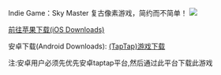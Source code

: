 Indie Game：Sky Master
复古像素游戏，简约而不简单！
![](http://a2.qpic.cn/psb?/V12c0MEo2OUF9w/hAD2LEYy7bZMgdTdGnYij9QfXm*JnwQ*XCYAIYsPnCY!/b/dGwBAAAAAAAA&bo=AAT0AQAE9AERADc!&rf=viewer_4)

[前往苹果下载(iOS Downloads)](http://itunes.apple.com/cn/app/id1244048058)

安卓下载(Android Downloads):
[(TapTap)游戏下载](http://l.taptap.com/123/HSpzj1dt)

注:安卓用户必须先优先安卓taptap平台,然后通过此平台下载此游戏
